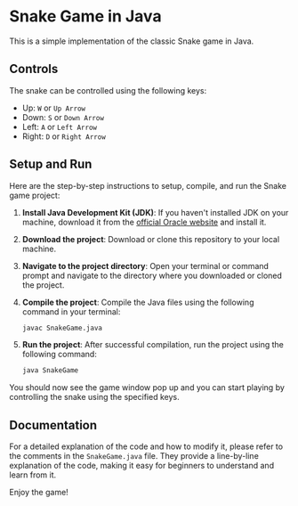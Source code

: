 # Snake Game in Java

This is a simple implementation of the classic Snake game in Java.

## Controls

The snake can be controlled using the following keys:

- Up: `W` or `Up Arrow`
- Down: `S` or `Down Arrow`
- Left: `A` or `Left Arrow`
- Right: `D` or `Right Arrow`

## Setup and Run

Here are the step-by-step instructions to setup, compile, and run the Snake game project:

1. **Install Java Development Kit (JDK)**: If you haven't installed JDK on your machine, download it from the [official Oracle website](https://www.oracle.com/java/technologies/javase-jdk11-downloads.html) and install it. 

2. **Download the project**: Download or clone this repository to your local machine.

3. **Navigate to the project directory**: Open your terminal or command prompt and navigate to the directory where you downloaded or cloned the project.

4. **Compile the project**: Compile the Java files using the following command in your terminal:

    ```bash
    javac SnakeGame.java
    ```

5. **Run the project**: After successful compilation, run the project using the following command:

    ```bash
    java SnakeGame
    ```

You should now see the game window pop up and you can start playing by controlling the snake using the specified keys.

## Documentation

For a detailed explanation of the code and how to modify it, please refer to the comments in the `SnakeGame.java` file. They provide a line-by-line explanation of the code, making it easy for beginners to understand and learn from it.

Enjoy the game!
